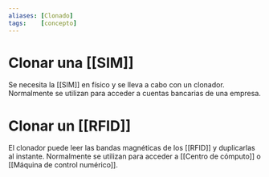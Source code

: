```yaml
---
aliases: [Clonado]
tags:    [concepto]
---
```


# Clonar una [[SIM]]
Se necesita la [[SIM]] en físico y se lleva a cabo con un clonador.
Normalmente se utilizan para acceder a cuentas bancarias de una empresa.

# Clonar un [[RFID]]
El clonador puede leer las bandas magnéticas de los [[RFID]] y duplicarlas al instante.
Normalmente se utilizan para acceder a [[Centro de cómputo]] o [[Máquina de control numérico]].